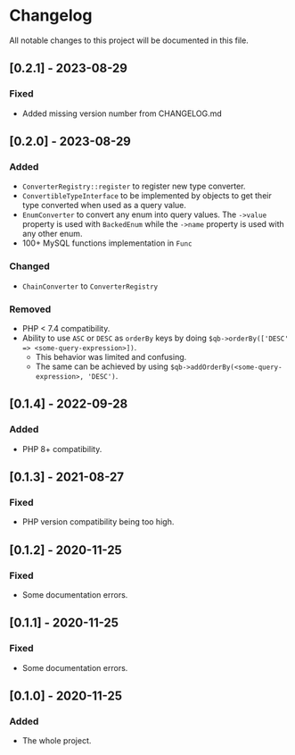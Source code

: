 # Changelog

All notable changes to this project will be documented in this file.

## [0.2.1] - 2023-08-29
### Fixed
- Added missing version number from CHANGELOG.md

## [0.2.0] - 2023-08-29
### Added
- `ConverterRegistry::register` to register new type converter.
- `ConvertibleTypeInterface` to be implemented by objects to get their type converted when used as a query value.
- `EnumConverter` to convert any enum into query values. The `->value` property is used with `BackedEnum` while the `->name` property is used with any other enum.
- 100+ MySQL functions implementation in `Func`
### Changed
- `ChainConverter` to `ConverterRegistry`
### Removed
- PHP < 7.4 compatibility.
- Ability to use `ASC` or `DESC` as `orderBy` keys by doing `$qb->orderBy(['DESC' => <some-query-expression>])`. 
  - This behavior was limited and confusing.
  - The same can be achieved by using `$qb->addOrderBy(<some-query-expression>, 'DESC')`.

## [0.1.4] - 2022-09-28
### Added
- PHP 8+ compatibility.

## [0.1.3] - 2021-08-27
### Fixed
- PHP version compatibility being too high.

## [0.1.2] - 2020-11-25
### Fixed
- Some documentation errors.

## [0.1.1] - 2020-11-25
### Fixed
- Some documentation errors.

## [0.1.0] - 2020-11-25
### Added
- The whole project.